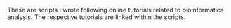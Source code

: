 These are scripts I wrote following online tutorials related to bioinformatics analysis. 
The respective tutorials are linked within the scripts.
